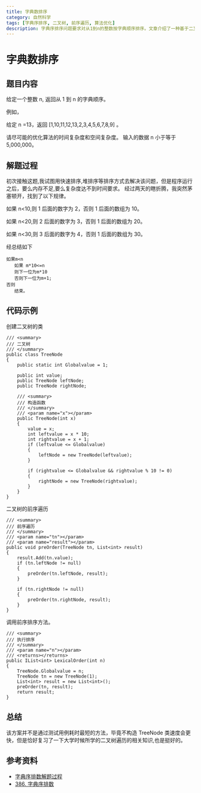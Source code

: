 ```yaml
---
title: 字典数排序
category: 自然科学
tags: [字典序排序, 二叉树, 前序遍历, 算法优化]
description: 字典序排序问题要求对从1到n的整数按字典顺序排序。文章介绍了一种基于二叉树前序遍历的方法来解决此问题，适用于n小于等于5,000,000的情况。通过构建特殊的二叉树结构，并对其进行前序遍历以生成所需的字典顺序列表。虽然不是最快速的解决方案，但提供了一种复习二叉树遍历知识的有效方式。
---
```

# 字典数排序

## 题目内容

给定一个整数 n, 返回从 1 到 n 的字典顺序。

例如，

给定 n =13，返回 [1,10,11,12,13,2,3,4,5,6,7,8,9] 。

请尽可能的优化算法的时间复杂度和空间复杂度。 输入的数据 n 小于等于 5,000,000。

## 解题过程

初次接触这题,我试图用快速排序,堆排序等排序方式去解决该问题，但是程序运行之后，要么内存不足,要么复杂度达不到时间要求。
经过两天的瞎折腾，我突然茅塞顿开，找到了以下规律。

如果 n<10,则 1 后面的数字为 2，否则 1 后面的数组为 10。

如果 n<20,则 2 后面的数字为 3，否则 1 后面的数组为 20。

如果 n<30,则 3 后面的数字为 4，否则 1 后面的数组为 30。

经总结如下

```
如果m<n
   如果 m*10<=n
   则下一位为m*10
   否则下一位为m+1;
否则
   结束。
```

## 代码示例

创建二叉树的类

```
/// <summary>
/// 二叉树
/// </summary>
public class TreeNode
{
    public static int Globalvalue = 1;

    public int value;
    public TreeNode leftNode;
    public TreeNode rightNode;

    /// <summary>
    /// 构造函数
    /// </summary>
    /// <param name="x"></param>
    public TreeNode(int x)
    {
        value = x;
        int leftvalue = x * 10;
        int rightvalue = x + 1;
        if (leftvalue <= Globalvalue)
        {
            leftNode = new TreeNode(leftvalue);
        }

        if (rightvalue <= Globalvalue && rightvalue % 10 != 0)
        {
            rightNode = new TreeNode(rightvalue);
        }
    }
}
```

二叉树的前序遍历

```
/// <summary>
/// 前序遍历
/// </summary>
/// <param name="tn"></param>
/// <param name="result"></param>
public void preOrder(TreeNode tn, List<int> result)
{
    result.Add(tn.value);
    if (tn.leftNode != null)
    {
        preOrder(tn.leftNode, result);
    }

    if (tn.rightNode != null)
    {
        preOrder(tn.rightNode, result);
    }
}
```

调用前序排序方法。

```
/// <summary>
/// 执行排序
/// </summary>
/// <param name="n"></param>
/// <returns></returns>
public IList<int> LexicalOrder(int n)
{
    TreeNode.Globalvalue = n;
    TreeNode tn = new TreeNode(1);
    List<int> result = new List<int>();
    preOrder(tn, result);
    return result;
}
```

## 总结

该方案并不是通过测试用例耗时最短的方法，毕竟不构造 TreeNode 类速度会更快，但是恰好复习了一下大学时候所学的二叉树遍历的相关知识,也是挺好的。

## 参考资料

- [字典序排数解题过程](https://leetcode-cn.com/submissions/detail/1564059/)
- [386. 字典序排数](https://leetcode-cn.com/problems/lexicographical-numbers/description/)
